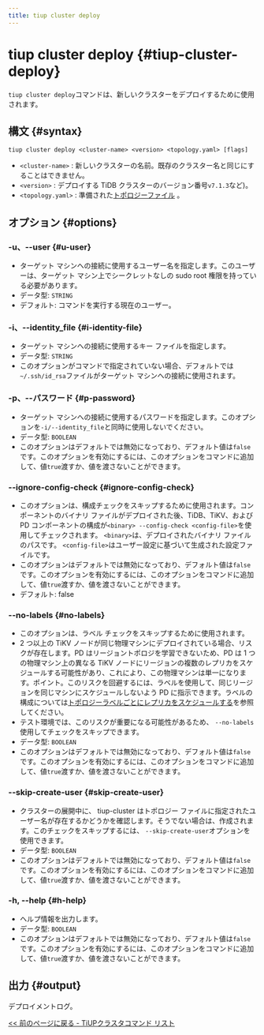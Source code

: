 ```yaml
---
title: tiup cluster deploy
---
```


# tiup cluster deploy {#tiup-cluster-deploy}

`tiup cluster deploy`コマンドは、新しいクラスターをデプロイするために使用されます。

## 構文 {#syntax}

```shell
tiup cluster deploy <cluster-name> <version> <topology.yaml> [flags]
```

-   `<cluster-name>` : 新しいクラスターの名前。既存のクラスター名と同じにすることはできません。
-   `<version>` : デプロイする TiDB クラスターのバージョン番号`v7.1.3`など)。
-   `<topology.yaml>` : 準備された[トポロジーファイル](/tiup/tiup-cluster-topology-reference.md) 。

## オプション {#options}

### -u、--user {#u-user}

-   ターゲット マシンへの接続に使用するユーザー名を指定します。このユーザーは、ターゲット マシン上でシークレットなしの sudo root 権限を持っている必要があります。
-   データ型: `STRING`
-   デフォルト: コマンドを実行する現在のユーザー。

### -i、--identity_file {#i-identity-file}

-   ターゲット マシンへの接続に使用するキー ファイルを指定します。
-   データ型: `STRING`
-   このオプションがコマンドで指定されていない場合、デフォルトでは`~/.ssh/id_rsa`ファイルがターゲット マシンへの接続に使用されます。

### -p、--パスワード {#p-password}

-   ターゲット マシンへの接続に使用するパスワードを指定します。このオプションを`-i/--identity_file`と同時に使用しないでください。
-   データ型: `BOOLEAN`
-   このオプションはデフォルトでは無効になっており、デフォルト値は`false`です。このオプションを有効にするには、このオプションをコマンドに追加して、値`true`渡すか、値を渡さないことができます。

### --ignore-config-check {#ignore-config-check}

-   このオプションは、構成チェックをスキップするために使用されます。コンポーネントのバイナリ ファイルがデプロイされた後、TiDB、TiKV、および PD コンポーネントの構成が`<binary> --config-check <config-file>`を使用してチェックされます。 `<binary>`は、デプロイされたバイナリ ファイルのパスです。 `<config-file>`はユーザー設定に基づいて生成された設定ファイルです。
-   このオプションはデフォルトでは無効になっており、デフォルト値は`false`です。このオプションを有効にするには、このオプションをコマンドに追加して、値`true`渡すか、値を渡さないことができます。
-   デフォルト: false

### --no-labels {#no-labels}

-   このオプションは、ラベル チェックをスキップするために使用されます。
-   2 つ以上の TiKV ノードが同じ物理マシンにデプロイされている場合、リスクが存在します。PD はリージョントポロジを学習できないため、PD は 1 つの物理マシン上の異なる TiKV ノードにリージョンの複数のレプリカをスケジュールする可能性があり、これにより、この物理マシンは単一になります。ポイント。このリスクを回避するには、ラベルを使用して、同じリージョンを同じマシンにスケジュールしないよう PD に指示できます。ラベルの構成については[トポロジーラベルごとにレプリカをスケジュールする](/schedule-replicas-by-topology-labels.md)を参照してください。
-   テスト環境では、このリスクが重要になる可能性があるため、 `--no-labels`使用してチェックをスキップできます。
-   データ型: `BOOLEAN`
-   このオプションはデフォルトでは無効になっており、デフォルト値は`false`です。このオプションを有効にするには、このオプションをコマンドに追加して、値`true`渡すか、値を渡さないことができます。

### --skip-create-user {#skip-create-user}

-   クラスターの展開中に、 tiup-cluster はトポロジー ファイルに指定されたユーザー名が存在するかどうかを確認します。そうでない場合は、作成されます。このチェックをスキップするには、 `--skip-create-user`オプションを使用できます。
-   データ型: `BOOLEAN`
-   このオプションはデフォルトでは無効になっており、デフォルト値は`false`です。このオプションを有効にするには、このオプションをコマンドに追加して、値`true`渡すか、値を渡さないことができます。

### -h, --help {#h-help}

-   ヘルプ情報を出力します。
-   データ型: `BOOLEAN`
-   このオプションはデフォルトでは無効になっており、デフォルト値は`false`です。このオプションを有効にするには、このオプションをコマンドに追加して、値`true`渡すか、値を渡さないことができます。

## 出力 {#output}

デプロイメントログ。

[&lt;&lt; 前のページに戻る - TiUPクラスタコマンド リスト](/tiup/tiup-component-cluster.md#command-list)
